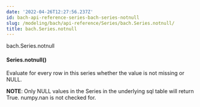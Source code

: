 ```yaml
---
date: '2022-04-26T12:27:56.237Z'
id: bach-api-reference-series-bach-series-notnull
slug: /modeling/bach/api-reference/Series/bach.Series.notnull/
title: bach.Series.notnull
---
```


bach.Series.notnull


#### Series.notnull()
Evaluate for every row in this series whether the value is not missing or NULL.

**NOTE**: Only NULL values in the Series in the underlying sql table will return True. numpy.nan is not
checked for.

<!-- !! processed by numpydoc !! -->

